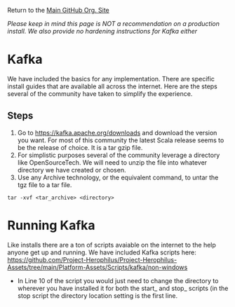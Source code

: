 Return to the <a href="https://github.com/Project-Herophilus" target="_blank">Main GitHub Org. Site</a>

*Please keep in mind this page is NOT a recommendation on a production install. We also provide
no hardening instructions for Kafka either*

# Kafka

We have included the basics for any implementation. There are specific install guides that are available
all across the internet. Here are the steps several of the community have taken to simplify the 
experience. 

## Steps
1. Go to https://kafka.apache.org/downloads and download the version you want. For most of this
community the latest Scala release seems to be the release of choice. It is a tar gzip file.
2. For simplistic purposes several of the community leverage a directory like OpenSourceTech.
We will need to unzip the file into whatever directory we have created or chosen.
3. Use any Archive technology, or the equivalent command, to untar the tgz file to a tar file.
```
tar -xvf <tar_archive> <directory>
```

# Running Kafka
Like installs there are a ton of scripts avaiable on the internet to the help anyone get up and running.
We have included Kafka scripts here: https://github.com/Project-Herophilus/Project-Herophilus-Assets/tree/main/Platform-Assets/Scripts/kafka/non-windows
- In Line 10 of the script you would just need to change the directory to wherever you have installed it
for both the start_ and stop_ scripts (in the stop script the directory location setting is the first line.

